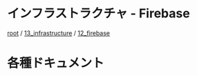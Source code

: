 # インフラストラクチャ - Firebase

[root](./../../../README.md) 
/ [13_infrastructure](./../README.md) 
/ [12_firebase](./README.md)

# 各種ドキュメント
